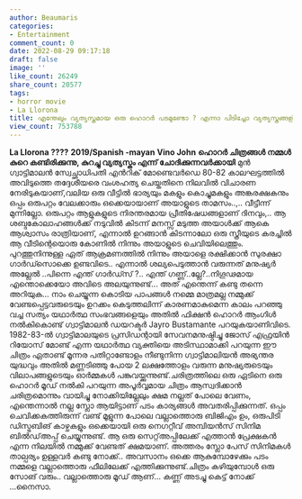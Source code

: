 ```yaml
---
author: Beaumaris
categories:
- Entertainment
comment_count: 0
date: 2022-08-29 09:17:18
draft: false
image: ''
like_count: 26249
share_count: 20577
tags:
- horror movie
- La Llorona
title: എന്തേലും വ്യത്യസ്തമായ ഒരു ഹൊറർ പടമുണ്ടോ ? എന്നാ പിടിച്ചോ വ്യത്യസ്തങ്ങളിൽ വ്യത്യസ്തം
view_count: 753788
---
```


**La Llorona ????** **2019/Spanish -mayan** **Vino John** **ഹൊറർ ചിത്രങ്ങൾ നമ്മൾ കുറെ കണ്ടിരിക്കുന്നു, കുറച്ചു വ്യത്യസ്തം എന്ന് ചോദിക്കുന്നവർക്കായി** മുൻ ഗ്വാട്ടിമാലൻ സ്വേച്ഛാധിപതി എൻറിക് മോണ്ടെവർഡെ 80-82 കാലഘട്ടത്തിൽ അവിടുത്തെ തദ്ദേശീയരെ വംശഹത്യ ചെയ്തതിനെ നിലവിൽ വിചാരണ നേരിടുകയാണ്,വലിയ ഒരു വീട്ടിൽ ഭാര്യയും മകളും കൊച്ചുമകളും അങ്കരക്ഷകനും ഒപ്പം ഒരുപറ്റം വേലക്കാരും ഒക്കെയായാണ് അയാളുടെ താമസം..,.. വീട്ടീന്ന് മുന്നില്ലോ. ഒരുപറ്റം ആളുകളുടെ നിരന്തരമായ പ്രീതിഷേധങ്ങളാണ് ദിനവും,.. ആ ശബ്ദകോലാഹങ്ങൾക്ക് നടുവിൽ കിടന്ന് മനസ്സ് മടുത്ത അയാൾക്ക് ആകെ ആശ്വാസം രാത്രിയാണ്, എന്നാൽ ഉറങ്ങാൻ കിടന്നാലോ ഒരു സ്ത്രീയുടെ കരച്ചിൽ ആ വീടിന്റെയൊരു കോണിൽ നിന്നും അയാളുടെ ചെവിയിലെത്തും. പുറത്തുനിന്നുള്ള ഏത് ആക്രമണത്തിൽ നിന്നും അയാളെ രക്ഷിക്കാൻ സുരക്ഷാ ഗാർഡ്സൊക്കെ ഉണ്ടവിടെ.. എന്നാൽ ശല്യപെടുത്താൻ വരുന്നത് മനുഷ്യർ അല്ലേൽ ..പിന്നെ എന്ത് ഗാർഡ്സ് ?.. എന്ത് ഗണ്ണ്..ല്ലേ?..നിഗൂഢമായ എന്തൊക്കെയോ അവിടെ അലയുന്നുണ്ട്... അത് എന്തെന്ന് കണ്ടു തന്നെ അറിയുക... നാം ചെയ്യുന്ന കൊടിയ പാപങ്ങൾ നമ്മെ മാത്രമല്ല നമ്മുക്ക് വേണ്ടപ്പെട്ടവരുടെയും ഉറക്കം കെടുത്തലിന്ന് കാരണമാകുമെന്ന കാലം പറഞ്ഞു വച്ച സത്യം യഥാർത്ഥ സംഭവങ്ങളെയും അതിൽ ഫിക്ഷൻ ഹൊറർ ആംഗിൾ നൽകികൊണ്ട് ഗ്വാട്ടിമാലൻ ഡയറക്ടർ Jayro Bustamante പറയുകയാണിവിടെ. 1982-83-ൽ ഗ്വാട്ടിമാലയുടെ പ്രസിഡന്റായി സേവനമനുഷ്ഠിച്ചു ജോസ് എഫ്രയിൻ റിയോസ് മോണ്ട് എന്ന യഥാർത്ഥ വ്യക്തിയെ അടിസ്ഥാമാക്കി പറയുന്ന ഈ ചിത്രം ഏതാണ്ട് മൂന്നര പതിറ്റാണ്ടോളം നീണ്ടുനിന്ന ഗ്വാട്ടിമാലിയൻ അഭ്യന്തര യുദ്ധവും അതിൽ മണ്ണടിഞ്ഞു പോയ 2 ലക്ഷത്തോളം വരുന്ന മനുഷ്യരുടെയും വിലാപങ്ങളുടെയും ഓർമ്മകൾ പങ്കുവയ്ക്കുന്നുണ്ട്.ചരിത്രത്തിലെ ഒരു ഏടിനെ ഒരു ഹൊറർ മൂഡ് നൽകി പറയുന്ന അപൂർവ്വമായ ചിത്രം ആസ്വദിക്കാൻ ചരിത്രമൊന്നും വായിച്ചു നോക്കിയില്ലേലും ക്ഷമ നല്ലത് പോലെ വേണം, എന്തെന്നാൽ നല്ല സ്ലോ ആയിട്ടാണ് പടം കാര്യങ്ങൾ അവതരിപ്പിക്കുന്നത്. ഒപ്പം ചെവിക്കകത്തിരുന്ന് വണ്ട് മൂളുന്ന പോലെ വല്ലാത്തൊരു ബിജിഎം ഉം, ഒരുപിടി ഡിസ്ട്രബിങ് കാഴ്ചകളും ഒക്കെയായി ഒരു നെഗറ്റീവ് അമ്പിയൻസ് സിനിമ ബിൽഡ്അപ്പ് ചെയ്യുന്നുണ്ട്. ആ ഒരു സെറ്റ്അപ്പിലേക്ക് എത്താൻ പ്രേക്ഷകൻ എന്ന നിലയിൽ നമ്മുക്ക് വേണ്ടത് ക്ഷമയാണ്. അത്തരം സ്ലോ പേസ് സിനിമകൾ താല്പര്യം ഉള്ളവർ കണ്ടു നോക്ക്.. അവസാനം ഒക്കെ ആകുമ്പോഴേക്കും പടം നമ്മളെ വല്ലാത്തൊരു ഫീലിലേക്ക് എത്തിക്കുന്നുണ്ട്.ചിത്രം കഴിയുമ്പോൾ ഒരു സോങ് വരും.. വല്ലാത്തൊരു മൂഡ് ആണ്... കണ്ണ് അടച്ചു കെട്ട് നോക്ക് ...നൈസാ.